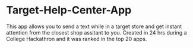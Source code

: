 Target-Help-Center-App
======================

This app allows you to send a text while in a target store and get instant attention from the closest shop assitant to you. Created in 24 hrs during a College Hackathron and it was ranked in the top 20 apps. 
